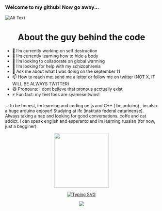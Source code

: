 ### Welcome to my github! Now go away...
![Alt Text](https://media.tenor.com/bWUeVRqW9-IAAAAj/fast-cat-cat-excited.gif)


<h1 align="center"> About the guy behind the code</h1>


- 🔭 I’m currently working on self destruction 
- 🌱 I’m currently learning how to hide a body
- 👯 I’m looking to collaborate on global warming
- 🤔 I’m looking for help with my schizophrenia
- 💬 Ask me about what I was doing on the september 11
- 📫 How to reach me: send me a letter or follow me on twitter (NOT X, IT WILL BE ALWAYS TWITTER)
- 😄 Pronouns: I dont believe that pronous acctually exist 
- ⚡ Fun fact: my feet toes are syamese twins!

... to be honest, im learning and coding on js and C++ ( bc arduino) , im also a huge arduino enjoyer! Studying at ifc (instituto federal catarinense). Always taking a nap and looking for good conversations. coffe and cat addict. I can speak english and esperanto and im learning russian (for now, just a begginer). 
<div align="center">
<a href="https://github.com/manuhostin">
<img loading="lazy" height="180em" src="https://github-readme-stats.vercel.app/api/top-langs/?username=manuhostin&layout=compact&langs_count=7&theme=dracula"/>
</div>
<div align="center">
 
[![Typing SVG](https://readme-typing-svg.herokuapp.com/?color=19B5FE&size=35&center=true&vCenter=true&width=1000&lines=Visit+Counter)](https://github/manuhostin)
<p><img src="https://profile-counter.glitch.me/{manuhostin}/count.svg" /></p> 
</div>
